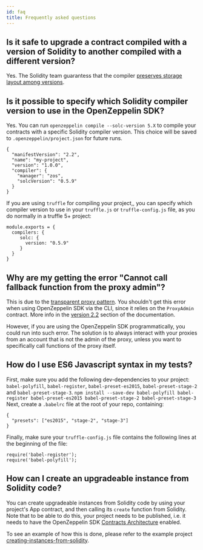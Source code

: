 ```yaml
---
id: faq
title: Frequently asked questions
---
```


## Is it safe to upgrade a contract compiled with a version of Solidity to another compiled with a different version?

Yes. The Solidity team guarantess that the compiler [preserves storage layout among versions](https://twitter.com/ethchris/status/1073692785176444928).

## Is it possible to specify which Solidity compiler version to use in the OpenZeppelin SDK?

Yes. You can run `openzeppelin compile --solc-version 5.X` to compile your contracts with a specific Solidity compiler version. This choice will be saved to `.openzeppelin/project.json` for future runs.
```
{
  "manifestVersion": "2.2",
  "name": "my-project",
  "version": "1.0.0",
  "compiler": {
    "manager": "zos",
    "solcVersion": "0.5.9"
  }
}
```

If you are using `truffle` for compiling your project,, you can specify which compiler version to use in your `truffle.js` or `truffle-config.js` file, as you do normally in a truffle 5+ project:

```
module.exports = {
  compilers: {
     solc: {
       version: "0.5.9"
     }
  }
}
```

## Why are my getting the error "Cannot call fallback function from the proxy admin"?

This is due to the [transparent proxy pattern](https://docs.zeppelinos.org/docs/pattern.html#transparent-proxies-and-function-clashes). You shouldn't get this error when using OpenZeppelin SDK via the CLI, since it relies on the `ProxyAdmin` contract. More info in the [version 2.2](https://docs.zeppelinos.org/docs/new_2.2.html) section of the documentation.

However, if you are using the OpenZeppelin SDK programmatically, you could run into such error. The solution is to always interact with your proxies from an account that is not the admin of the proxy, unless you want to specifically call functions of the proxy itself.

## How do I use ES6 Javascript syntax in my tests?

First, make sure you add the following dev-dependencies to your project: `babel-polyfill`, `babel-register`, `babel-preset-es2015`, `babel-preset-stage-2` and `babel-preset-stage-3`.
`npm install --save-dev babel-polyfill babel-register babel-preset-es2015 babel-preset-stage-2 babel-preset-stage-3`
Next, create a `.babelrc` file at the root of your repo, containing:

```
{
  "presets": ["es2015", "stage-2", "stage-3"]
}
```

Finally, make sure your `truffle-config.js` file contains the following lines at the beginning of the file:

```
require('babel-register');
require('babel-polyfill');
```

## How can I create an upgradeable instance from Solidity code?

You can create upgradeable instances from Solidity code by using your project's App contract, and then calling its `create` function from Solidity. Note that to be able to do this, your project needs to be published, i.e. it needs to have the OpenZeppelin SDK [Contracts Architecture](https://docs.zeppelinos.org/docs/architecture.html) enabled.

To see an example of how this is done, please refer to the example project [creating-instances-from-solidity](https://github.com/zeppelinos/zos/tree/master/examples/creating-instances-from-solidity).